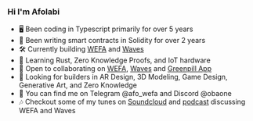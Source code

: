 ### Hi I'm Afolabi

- 🖥️ Been coding in Typescript primarily for over 5 years
- 📜 Been writing smart contracts in Solidity for over 2 years
- 🛠️ Currently building [WEFA](https://github.com/wefa-labs/wefa) and [Waves](https://github.com/waves-lab/waves)
- 🌱 Learning Rust, Zero Knowledge Proofs, and IoT hardware
- 🤝 Open to collaborating on [WEFA](https://why.wefa.app), [Waves](https://docs.google.com/presentation/d/14GG0bUyRBPSHkP_KFvxN04PnkaGQiGt7S0AZBddc90c/edit?usp=sharing) and [Greenpill App](https://tartan-literature-a0d.notion.site/Onboard-App-08f1f52911244380bd9535c68190b49f)
- 🧐 Looking for builders in AR Design, 3D Modeling, Game Design, Generative Art, and Zero Knowledge
- 👋 You can find me on Telegram @afo_wefa and Discord @obaone
- 🎶 Checkout some of my tunes on [Soundcloud](https://soundcloud.com/oba_one) and [podcast](https://youtu.be/Y0IkJCrvDU8?si=HtFAqUxaB1MKlDGw) discussing WEFA and Waves
